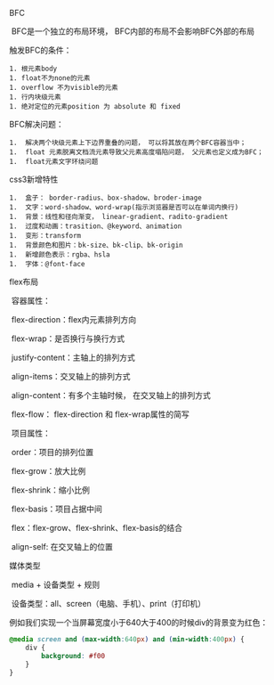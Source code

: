 BFC

​	BFC是一个独立的布局环境， BFC内部的布局不会影响BFC外部的布局

触发BFC的条件：

	1. 根元素body
	1. float不为none的元素
	1. overflow 不为visible的元素
	1. 行内块级元素
	1. 绝对定位的元素position 为 absolute 和 fixed

BFC解决问题：

	1.  解决两个块级元素上下边界重叠的问题， 可以将其放在两个BFC容器当中；
	1.  float 元素脱离文档流元素导致父元素高度塌陷问题， 父元素也定义成为BFC；
	1.  float元素文字环绕问题

css3新增特性

	1.  盒子： border-radius、box-shadow、broder-image
	1.  文字：word-shadow、word-wrap(指示浏览器是否可以在单词内换行)
	1.  背景：线性和径向渐变， linear-gradient、radito-gradient
	1.  过度和动画：trasition、@keyword、animation
	1.  变形：transform
	1.  背景颜色和图片：bk-size、bk-clip、bk-origin
	1.  新增颜色表示：rgba、hsla
	1.  字体：@font-face

flex布局

​	容器属性：

​	flex-direction：flex内元素排列方向

​	flex-wrap：是否换行与换行方式

​	justify-content：主轴上的排列方式

​	align-items：交叉轴上的排列方式

​	align-content：有多个主轴时候， 在交叉轴上的排列方式

​	flex-flow： flex-direction 和 flex-wrap属性的简写

​	项目属性：

​		order：项目的排列位置

​		flex-grow：放大比例

​		flex-shrink：缩小比例

​		flex-basis：项目占据中间

​		flex：flex-grow、flex-shrink、flex-basis的结合

​		align-self: 在交叉轴上的位置

媒体类型

​	media + 设备类型 + 规则

​	设备类型：all、screen（电脑、手机）、print（打印机）

​	例如我们实现一个当屏幕宽度小于640大于400的时候div的背景变为红色：

```css
@media screen and (max-width:640px) and (min-width:400px) {
    div {
        background: #f00
    }
}
```

























